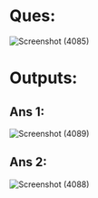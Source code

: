 # Ques:

![Screenshot (4085)](https://user-images.githubusercontent.com/64818557/162962036-14a9693b-01f5-48d4-bf97-2e549d70d189.png)

# Outputs:

## Ans 1:

![Screenshot (4089)](https://user-images.githubusercontent.com/64818557/162962137-4c207891-90f9-47e4-91d9-db398107d349.png)

## Ans 2:

![Screenshot (4088)](https://user-images.githubusercontent.com/64818557/162962174-337d3019-fd08-4f82-af38-118a84baaba3.png)
